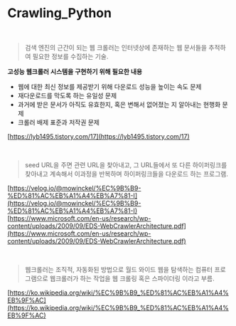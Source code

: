 # Crawling_Python

<br>

> 검색 엔진의 근간이 되는 웹 크롤러는 인터넷상에 존재하는 웹 문서들을 추적하여 필요한 정보를 수집하는 기술.

__고성능 웹크롤러 시스템을 구현하기 위해 필요한 내용__
- 웹에 대한 최신 정보를 제공받기 위해 다운로드 성능을 높이는 속도 문제
- 재다운로드를 막도록 하는 유일성 문제
- 과거에 받은 문서가 아직도 유효한지, 혹은 변해서 없어졌는 지 알아내는 현행화 문제
- 크롤러 배제 표준과 저작권 문제

[https://lyb1495.tistory.com/17](https://lyb1495.tistory.com/17)

<br>

> seed URL을 주면 관련 URL을 찾아내고, 그 URL들에서 또 다른 하이퍼링크를 찾아내고 계속해서 이과정을 반복하며 하이퍼링크들을 다운로드 하는 프로그램.

[https://velog.io/@mowinckel/%EC%9B%B9-%ED%81%AC%EB%A1%A4%EB%A7%81-I](https://velog.io/@mowinckel/%EC%9B%B9-%ED%81%AC%EB%A1%A4%EB%A7%81-I)
[https://www.microsoft.com/en-us/research/wp-content/uploads/2009/09/EDS-WebCrawlerArchitecture.pdf](https://www.microsoft.com/en-us/research/wp-content/uploads/2009/09/EDS-WebCrawlerArchitecture.pdf)

<br>

> 웹크롤러는 조직적, 자동화된 방법으로 월드 와이드 웹을 탐색하는 컴퓨터 프로그램으로 웹크롤러가 하는 작업을 웹 크롤링 혹은 스파이더링 이라고 부름.

[https://ko.wikipedia.org/wiki/%EC%9B%B9_%ED%81%AC%EB%A1%A4%EB%9F%AC](https://ko.wikipedia.org/wiki/%EC%9B%B9_%ED%81%AC%EB%A1%A4%EB%9F%AC)


